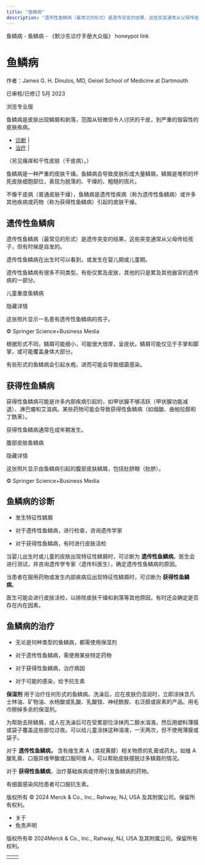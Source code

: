 ```yaml
---
title: "鱼鳞病"
description: "遗传性鱼鳞病（最常见的形式）是遗传突变的结果，这些突变通常从父母传给孩子，但有时候是自发的。"
---
```


﻿鱼鳞病 \- 鱼鳞病 \- 《默沙东诊疗手册大众版》 honeypot link

# 鱼鳞病

作者：James G. H. Dinulos, MD, Geisel School of Medicine at Dartmouth

已审核/已修订 5月 2023

浏览专业版

鱼鳞病是皮肤出现鳞屑和剥落，范围从轻微但令人讨厌的干皮，到严重的毁容性的皮肤疾病。

- [诊断](#诊断_v25244931_zh) \|
- [治疗](#治疗_v25244943_zh) \|

（另见瘙痒和干性皮肤（干皮病）。）

鱼鳞病是一种严重的皮肤干燥。鱼鳞病会导致皮肤形成大量鳞屑。鳞屑是堆积的坏死皮肤细胞部位，表现为脱落的、干燥的、粗糙的斑片。

不像干皮病（普通皮肤干燥），鱼鳞病是遗传性疾病（称为遗传性鱼鳞病）或许多其他疾病或药物（称为获得性鱼鳞病）引起的皮肤干燥。

## 遗传性鱼鳞病

遗传性鱼鳞病（最常见的形式）是遗传突变的结果，这些突变通常从父母传给孩子，但有时候是自发的。

遗传性鱼鳞病在出生时可以看到，或发生在婴儿期或儿童期。

遗传性鱼鳞病有很多不同类型。有些仅累及皮肤，其他的只是累及其他器官的遗传病的一部分。

儿童重度鱼鳞病



隐藏详情

这张照片显示一名患有遗传性鱼鳞病的孩子。

© Springer Science+Business Media

根据形式不同，鳞屑可能细小，可能很大很厚，呈疣状。鳞屑可能仅见于手掌和脚掌，或可能覆盖身体大部分。

有些形式的鱼鳞病会引起水疱，进而可能会导致细菌感染。

## 获得性鱼鳞病

获得性鱼鳞病可能是许多内部疾病引起的，如甲状腺不够活跃（甲状腺功能减退）、淋巴瘤和艾滋病。某些药物可能会导致获得性鱼鳞病（如烟酸、曲帕拉醇和丁酰苯）。

获得性鱼鳞病通常在成年期发生。

腹部皮肤鱼鳞病



隐藏详情

这张照片显示由鱼鳞病引起的腹部皮肤鳞屑，包括肚脐眼（肚脐）。

© Springer Science+Business Media

## 鱼鳞病的诊断

- 发生特征性鳞屑

- 对于遗传性鱼鳞病，进行检查，咨询遗传学家

- 对于获得性鱼鳞病，有时进行皮肤活检


当婴儿出生时或儿童的皮肤出现特征性鳞屑时，可诊断为 **遗传性鱼鳞病**。医生会进行测试，并咨询遗传学专家（遗传科医生），确定遗传性鱼鳞病的原因。

当患者在服用药物或发生内部疾病后出现特征性鳞屑时，可诊断为 **获得性鱼鳞病**。

医生可能会进行皮肤活检，以排除皮肤干燥和剥落等其他原因，有时还会确定是否存在内在因素。

## 鱼鳞病的治疗

- 无论是何种类型的鱼鳞病，都需使用保湿剂

- 对于遗传性鱼鳞病，需使用某些特定药物

- 对于获得性鱼鳞病，治疗病因

- 对于可能的感染，给予抗生素


**保湿剂** 用于治疗任何形式的鱼鳞病。洗澡后，应在皮肤仍湿润时，立即涂抹含凡士林油、矿物油、水杨酸或乳酸、乳酸铵、神经酰胺、右泛醇或尿素的产品。用毛巾擦掉多余的保湿剂。

为帮助去除鳞屑，成人在洗澡后可在受累部位涂抹丙二醇水溶液。然后用塑料薄膜或袋子覆盖这些部位过夜。可以给儿童涂抹这种溶液，一天两次，但不使用薄膜或袋子。

对于 **遗传性鱼鳞病，** 含有维生素 A（类视黄醇）相关物质的乳膏或药丸，如维 A 酸乳膏、口服异维甲酸或口服阿维 A，可以帮助皮肤摆脱过多鳞屑的情况。

对于 **获得性鱼鳞病**，治疗基础疾病或停用引发鱼鳞病的药物。

有细菌感染风险患者可口服抗生素。



版权所有 © 2024
Merck & Co., Inc., Rahway, NJ, USA 及其附属公司。保留所有权利。

- 关于
- 免责声明

版权所有© 2024Merck & Co., Inc., Rahway, NJ, USA 及其附属公司。保留所有权利。

|     |     |
| --- | --- |
|  |  |